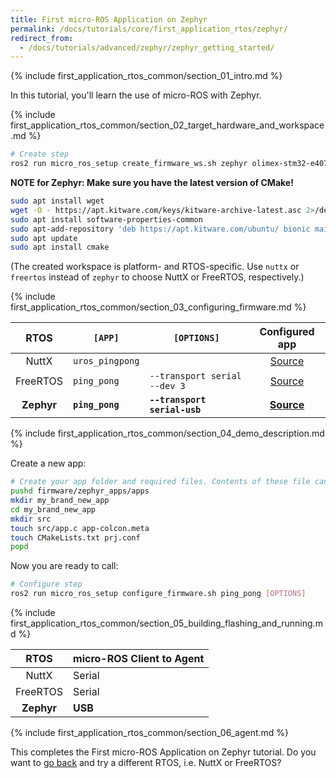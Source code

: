 ```yaml
---
title: First micro-ROS Application on Zephyr
permalink: /docs/tutorials/core/first_application_rtos/zephyr/
redirect_from:
  - /docs/tutorials/advanced/zephyr/zephyr_getting_started/
---
```


{% include first_application_rtos_common/section_01_intro.md %}

In this tutorial, you'll learn the use of micro-ROS with Zephyr.

{% include first_application_rtos_common/section_02_target_hardware_and_workspace.md %}

```bash
# Create step
ros2 run micro_ros_setup create_firmware_ws.sh zephyr olimex-stm32-e407
```

**NOTE for Zephyr: Make sure you have the latest version of CMake!**

```bash
sudo apt install wget
wget -O - https://apt.kitware.com/keys/kitware-archive-latest.asc 2>/dev/null | sudo apt-key add -
sudo apt install software-properties-common
sudo apt-add-repository 'deb https://apt.kitware.com/ubuntu/ bionic main'
sudo apt update
sudo apt install cmake
```

(The created workspace is platform- and RTOS-specific. Use `nuttx` or `freertos` instead of `zephyr` to choose NuttX or FreeRTOS, respectively.)

{% include first_application_rtos_common/section_03_configuring_firmware.md %}

|  RTOS        | `[APP]`         | `[OPTIONS]`                  |                                  Configured app                                  |
| :------: | --------------- | ---------------------------- | :------------------------------------------------------------------------------: |
|  NuttX   | `uros_pingpong` |                              | [Source](https://github.com/micro-ROS/apps/tree/dashing/examples/uros_pingpong)  |
| FreeRTOS | `ping_pong`     | `--transport serial --dev 3` | [Source](https://github.com/micro-ROS/freertos_apps/tree/dashing/apps/ping_pong)  |
|  **Zephyr**  | **`ping_pong`**     | **`--transport serial-usb`**     |  [**Source**](https://github.com/micro-ROS/zephyr_apps/tree/dashing/apps/ping_pong)  |

{% include first_application_rtos_common/section_04_demo_description.md %}

Create a new app:

```bash
# Create your app folder and required files. Contents of these file can be found in column Sample app in table above
pushd firmware/zephyr_apps/apps
mkdir my_brand_new_app
cd my_brand_new_app
mkdir src
touch src/app.c app-colcon.meta
touch CMakeLists.txt prj.conf
popd
```

Now you are ready to call:

```bash
# Configure step
ros2 run micro_ros_setup configure_firmware.sh ping_pong [OPTIONS]
```

{% include first_application_rtos_common/section_05_building_flashing_and_running.md %}

|   RTOS   | micro-ROS Client to Agent |
| :------: | ------------------------- |
|  NuttX   | Serial                    |
| FreeRTOS | Serial                    |
|  **Zephyr**  | **USB**               |

{% include first_application_rtos_common/section_06_agent.md %}

This completes the First micro-ROS Application on Zephyr tutorial. Do you want to [go back](../) and try a different RTOS, i.e. NuttX or FreeRTOS?
